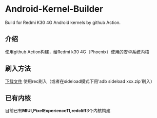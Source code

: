 # Android-Kernel-Builder
Build for Redmi K30 4G Android kernels by github Action.
## 介绍
使用github Action构建，给Redmi k30 4G（Phoenix）使用的安卓系统内核
## 刷入方法
[下载文件](https://github.com/luyanci/Android-Kernel-Builder/releases/latest)
使用rec刷入（或者在sideload模式下用'adb sideload xxx.zip'刷入）
## 已有内核
目前已有**MIUI,PixelExperience11,redcliff**3个内核构建
